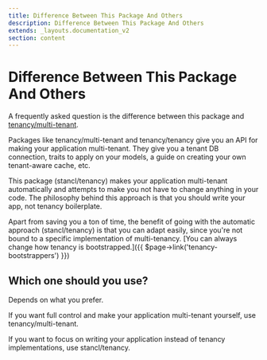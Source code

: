 ```yaml
---
title: Difference Between This Package And Others
description: Difference Between This Package And Others
extends: _layouts.documentation_v2
section: content
---
```


# Difference Between This Package And Others

A frequently asked question is the difference between this package and [tenancy/multi-tenant](https://github.com/tenancy/multi-tenant).

Packages like tenancy/multi-tenant and tenancy/tenancy give you an API for making your application multi-tenant. They give you a tenant DB connection, traits to apply on your models, a guide on creating your own tenant-aware cache, etc.

This package (stancl/tenancy) makes your application multi-tenant automatically and attempts to make you not have to change anything in your code. The philosophy behind this approach is that you should write your app, not tenancy boilerplate.

Apart from saving you a ton of time, the benefit of going with the automatic approach (stancl/tenancy) is that you can adapt easily, since you're not bound to a specific implementation of multi-tenancy. [You can always change how tenancy is bootstrapped.]({{ $page->link('tenancy-bootstrappers') }})

## Which one should you use?

Depends on what you prefer.

If you want full control and make your application multi-tenant yourself, use tenancy/multi-tenant.

If you want to focus on writing your application instead of tenancy implementations, use stancl/tenancy.
